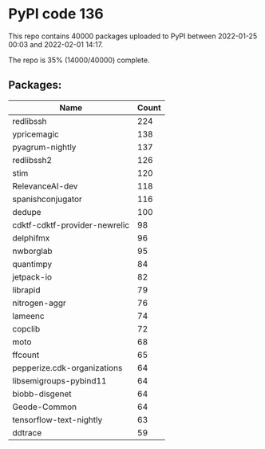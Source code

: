 # PyPI code 136

This repo contains 40000 packages uploaded to PyPI between 
2022-01-25 00:03 and 2022-02-01 14:17.

The repo is 35% (14000/40000) complete.

## Packages:

| Name  | Count |
| ----- | ----- |
| redlibssh | 224 |
| ypricemagic | 138 |
| pyagrum-nightly | 137 |
| redlibssh2 | 126 |
| stim | 120 |
| RelevanceAI-dev | 118 |
| spanishconjugator | 116 |
| dedupe | 100 |
| cdktf-cdktf-provider-newrelic | 98 |
| delphifmx | 96 |
| nwborglab | 95 |
| quantimpy | 84 |
| jetpack-io | 82 |
| librapid | 79 |
| nitrogen-aggr | 76 |
| lameenc | 74 |
| copclib | 72 |
| moto | 68 |
| ffcount | 65 |
| pepperize.cdk-organizations | 64 |
| libsemigroups-pybind11 | 64 |
| biobb-disgenet | 64 |
| Geode-Common | 64 |
| tensorflow-text-nightly | 63 |
| ddtrace | 59 |


